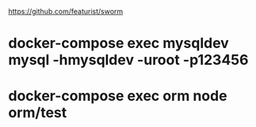 https://github.com/featurist/sworm

# docker-compose exec mysqldev mysql -hmysqldev -uroot -p123456

# docker-compose exec orm node orm/test

